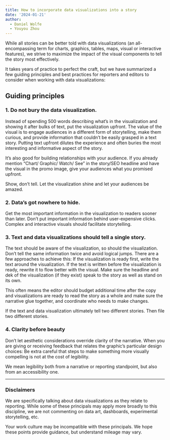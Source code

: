 ```yaml
---
title: How to incorporate data visualizations into a story
date: '2024-01-21'
author:
  - Daniel Wolfe
  - Youyou Zhou
---
```


While all stories can be better told with data visualizations (an all-encompassing term for charts, graphics, tables, maps, visual or interactive features), we strive to maximize the impact of the visual components to tell the story most effectively.

It takes years of practice to perfect the craft, but we have summarized a few guiding principles and best practices for reporters and editors to consider when working with data visualizations:

## Guiding principles

### 1. Do not bury the data visualization.

Instead of spending 500 words describing what’s in the visualization and showing it after bulks of text, put the visualization upfront. The value of the visual is to engage audiences in a different form of storytelling, make them curious, and provide information that couldn’t be easily grasped in a text story. Putting text upfront dilutes the experience and often buries the most interesting and informative aspect of the story.

It’s also good for building relationships with your audience. If you already mention “Chart/ Graphic/ Watch/ See” in the story/SEO headline and have the visual in the promo image, give your audiences what you promised upfront.

Show, don’t tell. Let the visualization shine and let your audiences be amazed.

### 2. Data’s got nowhere to hide.

Get the most important information in the visualization to readers sooner than later. Don’t put important information behind user-expensive clicks. Complex and interactive visuals should facilitate storytelling.

### 3. Text and data visualizations should tell a single story.

The text should be aware of the visualization, so should the visualization. Don’t tell the same information twice and avoid logical jumps. There are a few approaches to achieve this:
If the visualization is ready first, write the text around the visualization.
If the text is written before the visualization is ready, rewrite it to flow better with the visual.
Make sure the headline and dek of the visualization (if they exist) speak to the story as well as stand on its own.

This often means the editor should budget additional time after the copy and visualizations are ready to read the story as a whole and make sure the narrative glue together, and coordinate who needs to make changes.

If the text and data visualization ultimately tell two different stories. Then file two different stories.

### 4. Clarity before beauty

Don’t let aesthetic considerations override clarity of the narrative. When you are giving or receiving feedback that relates the graphic’s particular design choices: Be extra careful that steps to make something more visually compelling is not at the cost of legibility.

We mean legibility both from a narrative or reporting standpoint, but also from an accessibility one.

---

### Disclaimers

We are specifically talking about data visualizations as they relate to reporting. While some of these principals may apply more broadly to this discipline, we are not commenting on data art, dashboards, experimental storytelling, etc.

Your work culture may be incompatible with these principals. We hope these points provide guidance, but understand mileage may vary.

